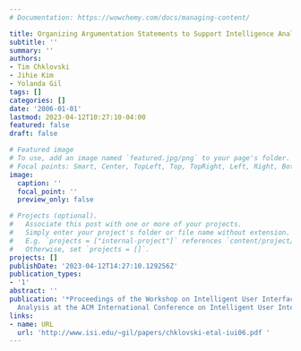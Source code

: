 ```yaml
---
# Documentation: https://wowchemy.com/docs/managing-content/

title: Organizing Argumentation Statements to Support Intelligence Analysis
subtitle: ''
summary: ''
authors:
- Tim Chklovski
- Jihie Kim
- Yolanda Gil
tags: []
categories: []
date: '2006-01-01'
lastmod: 2023-04-12T10:27:10-04:00
featured: false
draft: false

# Featured image
# To use, add an image named `featured.jpg/png` to your page's folder.
# Focal points: Smart, Center, TopLeft, Top, TopRight, Left, Right, BottomLeft, Bottom, BottomRight.
image:
  caption: ''
  focal_point: ''
  preview_only: false

# Projects (optional).
#   Associate this post with one or more of your projects.
#   Simply enter your project's folder or file name without extension.
#   E.g. `projects = ["internal-project"]` references `content/project/deep-learning/index.md`.
#   Otherwise, set `projects = []`.
projects: []
publishDate: '2023-04-12T14:27:10.129256Z'
publication_types:
- '1'
abstract: ''
publication: '*Proceedings of the Workshop on Intelligent User Interfaces for Intelligence
  Analysis at the ACM International Conference on Intelligent User Interfaces*'
links:
- name: URL
  url: 'http://www.isi.edu/~gil/papers/chklovski-etal-iui06.pdf '
---
```

